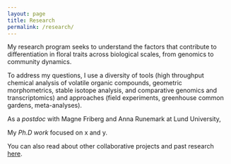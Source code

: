 ```yaml
---
layout: page
title: Research
permalink: /research/
---
```

<link rel="shortcut icon" type="image/x-icon" href="assets/favicon.ico">
My research program seeks to understand the factors that contribute to differentiation in floral traits across biological scales, from genomics to community dynamics.

To address my questions, I use a diversity of tools (high throughput chemical analysis of volatile organic compounds, geometric morphometrics, stable isotope analysis, and comparative genomics and transcriptomics) and approaches (field experiments, greenhouse common gardens, meta-analyses). 

As a *postdoc* with Magne Friberg and Anna Runemark at Lund University, 

My *Ph.D work* focused on x and y.

You can also read about other collaborative projects and past research [here](https://kate-eisen.github.io/past_projects).

